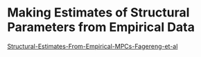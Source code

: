# Making Estimates of Structural Parameters from Empirical Data

[Structural-Estimates-From-Empirical-MPCs-Fagereng-et-al](http://nbviewer.org/github/econ-ark/QuARK/blob/master/notebooks/Structural-Estimates-From-Empirical-MPCs-Fagereng-et-al-Problems.ipynb)

